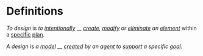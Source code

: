 # Definitions

_To design_ is _to_ [_intentionally_](https://github.com/gcassel/Modular-Organization-Terminology/blob/master/terms/intend.md) __ [_create_](https://github.com/gcassel/Modular-Organization-Terminology/blob/master/terms/create.md)_,_ [_modify_](https://github.com/gcassel/Modular-Organization-Terminology/blob/master/terms/modify.md) _or_ [_eliminate_](https://github.com/gcassel/Modular-Organization-Terminology/blob/master/terms/eliminate.md) _an_ [_element_](https://github.com/gcassel/Modular-Organization-Terminology/blob/master/terms/element.md) within a [specific](https://github.com/gcassel/Modular-Organization-Terminology/blob/master/terms/specific.md) [plan](https://github.com/gcassel/Modular-Organization-Terminology/blob/master/terms/plan.md).

_A design_ is _a_ [_model_](https://github.com/gcassel/Modular-Organization-Terminology/blob/master/terms/model.md) __ [_created_](https://github.com/gcassel/Modular-Organization-Terminology/blob/master/terms/creation.md) _by an_ [_agent_](https://github.com/gcassel/Modular-Organization-Terminology/blob/master/terms/agent.md) _to_ [_support_](https://github.com/gcassel/Modular-Organization-Terminology/blob/master/terms/support.md) _a specific_ [_goal_](goal.md).
